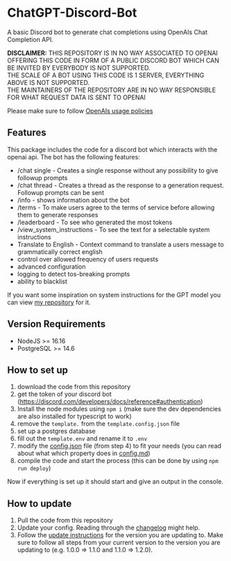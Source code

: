 # ChatGPT-Discord-Bot

A basic Discord bot to generate chat completions using OpenAIs Chat Completion API.

**DISCLAIMER:** THIS REPOSITORY IS IN NO WAY ASSOCIATED TO OPENAI  
OFFERING THIS CODE IN FORM OF A PUBLIC DISCORD BOT WHICH CAN BE INVITED BY EVERYBODY IS NOT SUPPORTED.  
THE SCALE OF A BOT USING THIS CODE IS 1 SERVER, EVERYTHING ABOVE IS NOT SUPPORTED.  
THE MAINTAINERS OF THE REPOSITORY ARE IN NO WAY RESPONSIBLE FOR WHAT REQUEST DATA IS SENT TO OPENAI  
  
Please make sure to follow [OpenAIs usage policies](https://platform.openai.com/docs/usage-policies)

## Features

This package includes the code for a discord bot which interacts with the openai api.
The bot has the following features:

- /chat single - Creates a single response without any possibility to give followup prompts
- /chat thread - Creates a thread as the response to a generation request. Followup prompts can be sent
- /info - shows information about the bot
- /terms - To make users agree to the terms of service before allowing them to generate responses
- /leaderboard - To see who generated the most tokens
- /view_system_instructions - To see the text for a selectable system instructions
- Translate to English - Context command to translate a users message to grammatically correct english
- control over allowed frequency of users requests
- advanced configuration
- logging to detect tos-breaking prompts
- ability to blacklist

If you want some inspiration on system instructions for the GPT model you can view [my repository](https://github.com/ZeldaFan0225/ChatGPT-Discord-Bot-System-Instructions) for it.  

## Version Requirements

- NodeJS >= 16.16  
- PostgreSQL >= 14.6  

## How to set up

1) download the code from this repository  
2) get the token of your discord bot (https://discord.com/developers/docs/reference#authentication)  
3) Install the node modules using `npm i` (make sure the dev dependencies are also installed for typescript to work)  
4) remove the `template.` from the `template.config.json` file  
5) set up a postgres database  
6) fill out the `template.env` and rename it to `.env`   
7) modify the [config.json](https://github.com/ZeldaFan0225/ChatGPT-Discord-Bot/blob/main/template.config.json) file (from step 4) to fit your needs (you can read about what which property does in [config.md](https://github.com/ZeldaFan0225/ChatGPT-Discord-Bot/blob/main/config.md))  
8) compile the code and start the process (this can be done by using `npm run deploy`)  
  
Now if everything is set up it should start and give an output in the console.  

## How to update

1) Pull the code from this repository
2) Update your config. Reading through the [changelog](https://github.com/ZeldaFan0225/ChatGPT-Discord-Bot/blob/main/changelog.md) might help.
3) Follow the [update instructions](https://github.com/ZeldaFan0225/ChatGPT-Discord-Bot/blob/main/update_instructions.md) for the version you are updating to. Make sure to follow all steps from your current version to the version you are updating to (e.g. 1.0.0 => 1.1.0 and 1.1.0 => 1.2.0).
